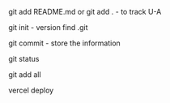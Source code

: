 git add README.md or git add . - to track U-A

git init - version
find .git

git commit - store the information

git status

git add all


vercel deploy